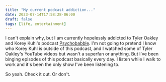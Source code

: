 ```yaml
---
title: "My current podcast addiction..."
date: 2023-07-14T17:58:28-06:00
draft: false
tags: [life, entertainment]
---
```


I can't explain why, but I am currently hopelessly addicted to Tyler Oakley and Korey Kuhl's podcast [Psychobabble](https://pod.link/914634944). I'm not going to pretend I know who Korey Kuhl is outside of this podcast, and I watched some of Tyler Oakley's YouTube videos but wasn't a superfan or anything. But I've been binging episodes of this podcast basically every day. I listen while I walk to work and it's been the only show I've been listening to. 

So yeah. Check it out. Or don't.
